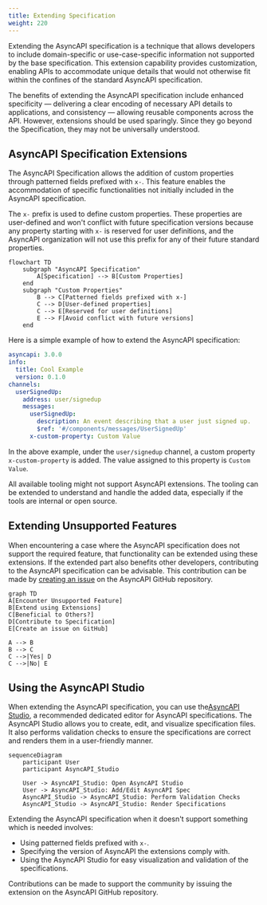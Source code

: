 ```yaml
---
title: Extending Specification
weight: 220
---
```


Extending the AsyncAPI specification is a technique that allows developers to include domain-specific or use-case-specific information not supported by the base specification. This extension capability provides customization, enabling APIs to accommodate unique details that would not otherwise fit within the confines of the standard AsyncAPI specification.

The benefits of extending the AsyncAPI specification include enhanced specificity — delivering a clear encoding of necessary API details to applications, and consistency — allowing reusable components across the API. However, extensions should be used sparingly. Since they go beyond the Specification, they may not be universally understood.

## AsyncAPI Specification Extensions

The AsyncAPI Specification allows the addition of custom properties through patterned fields prefixed with `x-`. This feature enables the accommodation of specific functionalities not initially included in the AsyncAPI specification.

The `x-` prefix is used to define custom properties. These properties are user-defined and won't conflict with future specification versions because any property starting with `x-` is reserved for user definitions, and the AsyncAPI organization will not use this prefix for any of their future standard properties.

```mermaid
flowchart TD
    subgraph "AsyncAPI Specification"
        A[Specification] --> B[Custom Properties]
    end
    subgraph "Custom Properties"
        B --> C[Patterned fields prefixed with x-]
        C --> D[User-defined properties]
        C --> E[Reserved for user definitions]
        E --> F[Avoid conflict with future versions]
    end
```

Here is a simple example of how to extend the AsyncAPI specification:

```yml
asyncapi: 3.0.0
info:
  title: Cool Example
  version: 0.1.0
channels:
  userSignedUp:
    address: user/signedup
    messages:
      userSignedUp:
        description: An event describing that a user just signed up.
        $ref: '#/components/messages/UserSignedUp'
      x-custom-property: Custom Value        
```

In the above example, under the `user/signedup` channel, a custom property `x-custom-property` is added. The value assigned to this property is `Custom Value`.

<Remember>
All available tooling might not support AsyncAPI extensions. The tooling can be extended to understand and handle the added data, especially if the tools are internal or open source.
</Remember>

## Extending Unsupported Features

When encountering a case where the AsyncAPI specification does not support the required feature, that functionality can be extended using these extensions. If the extended part also benefits other developers, contributing to the AsyncAPI specification can be advisable. This contribution can be made by [creating an issue](https://github.com/asyncapi/website/issues/new?assignees=alequetzalli+-&labels=%F0%9F%93%91+docs&projects=&template=docs.yml&title=%5B%F0%9F%93%91+Docs%5D%3A+) on the AsyncAPI GitHub repository.

```mermaid
graph TD
A[Encounter Unsupported Feature]
B[Extend using Extensions]
C[Beneficial to Others?]
D[Contribute to Specification]
E[Create an issue on GitHub]

A --> B
B --> C
C -->|Yes| D
C -->|No| E
```

## Using the AsyncAPI Studio

When extending the AsyncAPI specification, you can use the[AsyncAPI Studio](https://studio.asyncapi.com/), a recommended dedicated editor for AsyncAPI specifications. The AsyncAPI Studio allows you to create, edit, and visualize specification files. It also performs validation checks to ensure the specifications are correct and renders them in a user-friendly manner.

```mermaid
sequenceDiagram
    participant User
    participant AsyncAPI_Studio

    User -> AsyncAPI_Studio: Open AsyncAPI Studio
    User -> AsyncAPI_Studio: Add/Edit AsyncAPI Spec
    AsyncAPI_Studio -> AsyncAPI_Studio: Perform Validation Checks
    AsyncAPI_Studio -> AsyncAPI_Studio: Render Specifications
```

Extending the AsyncAPI specification when it doesn't support something which is needed involves:

* Using patterned fields prefixed with `x-`.
* Specifying the version of AsyncAPI the extensions comply with.
* Using the AsyncAPI Studio for easy visualization and validation of the specifications.
  
Contributions can be made to support the community by issuing the extension on the AsyncAPI GitHub repository.
